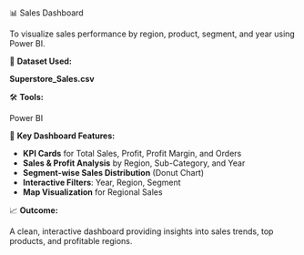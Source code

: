 📊 Sales Dashboard 

To visualize sales performance by region, product, segment, and year using Power BI.

 📁 **Dataset Used:**

**Superstore_Sales.csv**


 🛠 **Tools:**

Power BI

 📌 **Key Dashboard Features:**

* **KPI Cards** for Total Sales, Profit, Profit Margin, and Orders
* **Sales & Profit Analysis** by Region, Sub-Category, and Year
* **Segment-wise Sales Distribution** (Donut Chart)
* **Interactive Filters**: Year, Region, Segment
* **Map Visualization** for Regional Sales

 📈 **Outcome:**

A clean, interactive dashboard providing insights into sales trends, top products, and profitable regions.


